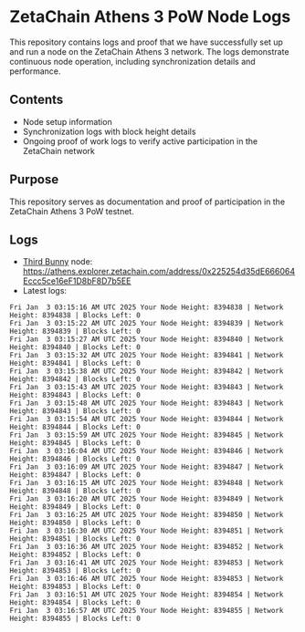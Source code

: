 # ZetaChain Athens 3 PoW Node Logs
This repository contains logs and proof that we have successfully set up and run a node on the ZetaChain Athens 3 network. The logs demonstrate continuous node operation, including synchronization details and performance.

## Contents
- Node setup information
- Synchronization logs with block height details
- Ongoing proof of work logs to verify active participation in the ZetaChain network

## Purpose
This repository serves as documentation and proof of participation in the ZetaChain Athens 3 PoW testnet.

## Logs

- [Third Bunny](https://thirdbunny.xyz/) node: https://athens.explorer.zetachain.com/address/0x225254d35dE666064Eccc5ce16eF1D8bF8D7b5EE
- Latest logs:
```
Fri Jan  3 03:15:16 AM UTC 2025 Your Node Height: 8394838 | Network Height: 8394838 | Blocks Left: 0
Fri Jan  3 03:15:22 AM UTC 2025 Your Node Height: 8394839 | Network Height: 8394839 | Blocks Left: 0
Fri Jan  3 03:15:27 AM UTC 2025 Your Node Height: 8394840 | Network Height: 8394840 | Blocks Left: 0
Fri Jan  3 03:15:32 AM UTC 2025 Your Node Height: 8394841 | Network Height: 8394841 | Blocks Left: 0
Fri Jan  3 03:15:38 AM UTC 2025 Your Node Height: 8394842 | Network Height: 8394842 | Blocks Left: 0
Fri Jan  3 03:15:43 AM UTC 2025 Your Node Height: 8394843 | Network Height: 8394843 | Blocks Left: 0
Fri Jan  3 03:15:48 AM UTC 2025 Your Node Height: 8394843 | Network Height: 8394843 | Blocks Left: 0
Fri Jan  3 03:15:54 AM UTC 2025 Your Node Height: 8394844 | Network Height: 8394844 | Blocks Left: 0
Fri Jan  3 03:15:59 AM UTC 2025 Your Node Height: 8394845 | Network Height: 8394845 | Blocks Left: 0
Fri Jan  3 03:16:04 AM UTC 2025 Your Node Height: 8394846 | Network Height: 8394846 | Blocks Left: 0
Fri Jan  3 03:16:09 AM UTC 2025 Your Node Height: 8394847 | Network Height: 8394847 | Blocks Left: 0
Fri Jan  3 03:16:15 AM UTC 2025 Your Node Height: 8394848 | Network Height: 8394848 | Blocks Left: 0
Fri Jan  3 03:16:20 AM UTC 2025 Your Node Height: 8394849 | Network Height: 8394849 | Blocks Left: 0
Fri Jan  3 03:16:25 AM UTC 2025 Your Node Height: 8394850 | Network Height: 8394850 | Blocks Left: 0
Fri Jan  3 03:16:30 AM UTC 2025 Your Node Height: 8394851 | Network Height: 8394851 | Blocks Left: 0
Fri Jan  3 03:16:36 AM UTC 2025 Your Node Height: 8394852 | Network Height: 8394852 | Blocks Left: 0
Fri Jan  3 03:16:41 AM UTC 2025 Your Node Height: 8394853 | Network Height: 8394853 | Blocks Left: 0
Fri Jan  3 03:16:46 AM UTC 2025 Your Node Height: 8394853 | Network Height: 8394853 | Blocks Left: 0
Fri Jan  3 03:16:51 AM UTC 2025 Your Node Height: 8394854 | Network Height: 8394854 | Blocks Left: 0
Fri Jan  3 03:16:57 AM UTC 2025 Your Node Height: 8394855 | Network Height: 8394855 | Blocks Left: 0
```
